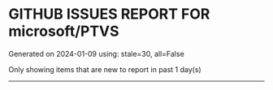 
# GITHUB ISSUES REPORT FOR microsoft/PTVS


Generated on 2024-01-09 using: stale=30, all=False


Only showing items that are new to report in past 1 day(s)


---
